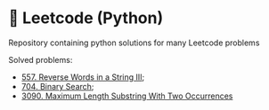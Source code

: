 # 🐍 Leetcode (Python)

Repository containing python solutions for many Leetcode problems

Solved problems:

- [557. Reverse Words in a String III](https://leetcode.com/problems/reverse-words-in-a-string-iii);
- [704. Binary Search](https://leetcode.com/problems/reverse-words-in-a-string-iii);
- [3090. Maximum Length Substring With Two Occurrences](https://leetcode.com/problems/reverse-words-in-a-string-iii)
